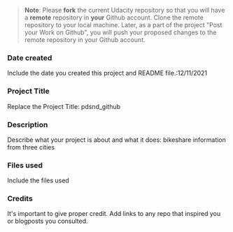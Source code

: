 >**Note**: Please **fork** the current Udacity repository so that you will have a **remote** repository in **your** Github account. Clone the remote repository to your local machine. Later, as a part of the project "Post your Work on Github", you will push your proposed changes to the remote repository in your Github account.

### Date created
Include the date you created this project and README file.:12/11/2021

### Project Title
Replace the Project Title: pdsnd_github

### Description
Describe what your project is about and what it does: bikeshare information from three cities

### Files used
Include the files used

### Credits
It's important to give proper credit. Add links to any repo that inspired you or blogposts you consulted.
